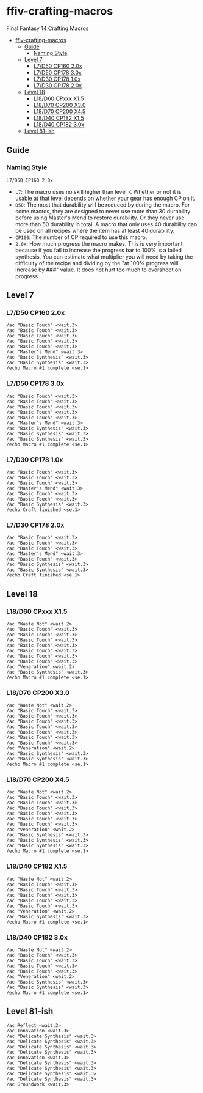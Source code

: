 # ffiv-crafting-macros
Final Fantasy 14 Crafting Macros

- [ffiv-crafting-macros](#ffiv-crafting-macros)
  - [Guide](#guide)
    - [Naming Style](#naming-style)
  - [Level 7](#level-7)
    - [L7/D50 CP160 2.0x](#l7d50-cp160-20x)
    - [L7/D50 CP178 3.0x](#l7d50-cp178-30x)
    - [L7/D30 CP178 1.0x](#l7d30-cp178-10x)
    - [L7/D30 CP178 2.0x](#l7d30-cp178-20x)
  - [Level 18](#level-18)
    - [L18/D60 CPxxx X1.5](#l18d60-cpxxx-x15)
    - [L18/D70 CP200 X3.0](#l18d70-cp200-x30)
    - [L18/D70 CP200 X4.5](#l18d70-cp200-x45)
    - [L18/D40 CP182 X1.5](#l18d40-cp182-x15)
    - [L18/D40 CP182 3.0x](#l18d40-cp182-30x)
  - [Level 81-ish](#level-81-ish)

## Guide

### Naming Style

`L7/D50 CP160 2.0x`

- `L7`: The macro uses no skill higher than level 7.  Whether or not it is usable at that level depends on whether your gear has enough CP on it.
- `D50`: The most that durability will be reduced by during the macro.  For some macros, they are designed to never use more than 30 durability before using Master's Mend to restore durability.  Or they never use more than 50 durability in total.  A macro that only uses 40 durability can be used on all recipes where the item has at least 40 durability.
- `CP160`: The number of CP required to use this macro.  
- `2.0x`: How much progress the macro makes.  This is very important, because if you fail to increase the progress bar to 100% is a failed synthesis.  You can estimate what multiplier you will need by taking the difficulty of the recipe and dividing by the "at 100% progress will increase by ###" value. It does not hurt too much to overshoot on progress.

## Level 7

### L7/D50 CP160 2.0x
```
/ac "Basic Touch" <wait.3>
/ac "Basic Touch" <wait.3>
/ac "Basic Touch" <wait.3>
/ac "Basic Touch" <wait.3>
/ac "Basic Touch" <wait.3>
/ac "Master's Mend" <wait.3>
/ac "Basic Synthesis" <wait.3>
/ac "Basic Synthesis" <wait.3>
/echo Macro #1 complete <se.1>
```

### L7/D50 CP178 3.0x
```
/ac "Basic Touch" <wait.3>
/ac "Basic Touch" <wait.3>
/ac "Basic Touch" <wait.3>
/ac "Basic Touch" <wait.3>
/ac "Basic Touch" <wait.3>
/ac "Master's Mend" <wait.3>
/ac "Basic Synthesis" <wait.3>
/ac "Basic Synthesis" <wait.3>
/ac "Basic Synthesis" <wait.3>
/echo Macro #1 complete <se.1>
```

### L7/D30 CP178 1.0x
```
/ac "Basic Touch" <wait.3>
/ac "Basic Touch" <wait.3>
/ac "Basic Touch" <wait.3>
/ac "Master's Mend" <wait.3>
/ac "Basic Touch" <wait.3>
/ac "Basic Touch" <wait.3>
/ac "Basic Synthesis" <wait.3>
/echo Craft finished <se.1>
```

### L7/D30 CP178 2.0x
```
/ac "Basic Touch" <wait.3>
/ac "Basic Touch" <wait.3>
/ac "Basic Touch" <wait.3>
/ac "Master's Mend" <wait.3>
/ac "Basic Touch" <wait.3>
/ac "Basic Synthesis" <wait.3>
/ac "Basic Synthesis" <wait.3>
/echo Craft finished <se.1>
```

## Level 18

### L18/D60 CPxxx X1.5
```
/ac "Waste Not" <wait.2>
/ac "Basic Touch" <wait.3>
/ac "Basic Touch" <wait.3>
/ac "Basic Touch" <wait.3>
/ac "Basic Touch" <wait.3>
/ac "Basic Touch" <wait.3>
/ac "Basic Touch" <wait.3>
/ac "Basic Touch" <wait.3>
/ac "Veneration" <wait.2>
/ac "Basic Synthesis" <wait.3>
/echo Macro #1 complete <se.1>
```

### L18/D70 CP200 X3.0
```
/ac "Waste Not" <wait.2>
/ac "Basic Touch" <wait.3>
/ac "Basic Touch" <wait.3>
/ac "Basic Touch" <wait.3>
/ac "Basic Touch" <wait.3>
/ac "Basic Touch" <wait.3>
/ac "Basic Touch" <wait.3>
/ac "Basic Touch" <wait.3>
/ac "Veneration" <wait.2>
/ac "Basic Synthesis" <wait.3>
/ac "Basic Synthesis" <wait.3>
/echo Macro #1 complete <se.1>
```

### L18/D70 CP200 X4.5
```
/ac "Waste Not" <wait.2>
/ac "Basic Touch" <wait.3>
/ac "Basic Touch" <wait.3>
/ac "Basic Touch" <wait.3>
/ac "Basic Touch" <wait.3>
/ac "Basic Touch" <wait.3>
/ac "Basic Touch" <wait.3>
/ac "Veneration" <wait.2>
/ac "Basic Synthesis" <wait.3>
/ac "Basic Synthesis" <wait.3>
/ac "Basic Synthesis" <wait.3>
/echo Macro #1 complete <se.1>
```

### L18/D40 CP182 X1.5
```
/ac "Waste Not" <wait.2>
/ac "Basic Touch" <wait.3>
/ac "Basic Touch" <wait.3>
/ac "Basic Touch" <wait.3>
/ac "Basic Touch" <wait.3>
/ac "Basic Touch" <wait.3>
/ac "Veneration" <wait.2>
/ac "Basic Synthesis" <wait.3>
/echo Macro #1 complete <se.1>
```

### L18/D40 CP182 3.0x
```
/ac "Waste Not" <wait.2>
/ac "Basic Touch" <wait.3>
/ac "Basic Touch" <wait.3>
/ac "Basic Touch" <wait.3>
/ac "Basic Touch" <wait.3>
/ac "Veneration" <wait.2>
/ac "Basic Synthesis" <wait.3>
/ac "Basic Synthesis" <wait.3>
/echo Macro #1 complete <se.1>
```

## Level 81-ish

```
/ac Reflect <wait.3>
/ac Innovation <wait.3>
/ac "Delicate Synthesis" <wait.3>
/ac "Delicate Synthesis" <wait.3>
/ac "Delicate Synthesis" <wait.3>
/ac "Delicate Synthesis" <wait.3>
/ac Innovation <wait.3>
/ac "Delicate Synthesis" <wait.3>
/ac "Delicate Synthesis" <wait.3>
/ac "Delicate Synthesis" <wait.3>
/ac "Delicate Synthesis" <wait.3>
/ac Groundwork <wait.3>
```
